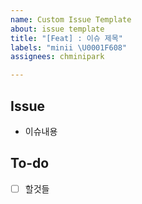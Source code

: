 ```yaml
---
name: Custom Issue Template
about: issue template
title: "[Feat] : 이슈 제목"
labels: "minii \U0001F608"
assignees: chminipark

---
```


## Issue
- 이슈내용

## To-do
- [ ] 할것들
